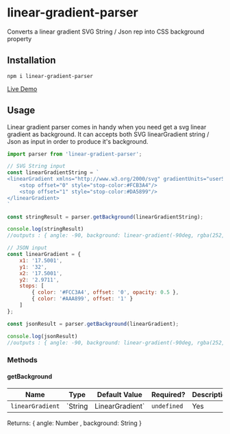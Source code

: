 # linear-gradient-parser
Converts a linear gradient SVG String / Json rep into CSS background property

## Installation

```
npm i linear-gradient-parser
```

[Live Demo](https://stackblitz.com/edit/linear-gradient-parser?file=index.js)

## Usage
Linear gradient parser comes in handy when you need get a svg linear gradient as background.
It can accepts both SVG linearGradient string / Json as input in order to produce it's background.

```js
import parser from 'linear-gradient-parser';

// SVG String input
const linearGradientString = `
<linearGradient xmlns="http://www.w3.org/2000/svg" gradientUnits="userSpaceOnUse" x1="17.5001" y1="32" x2="17.5001" y2="2.9711">
    <stop offset="0" style="stop-color:#FCB3A4"/>
    <stop offset="1" style="stop-color:#DA5899"/>
</linearGradient>
`

const stringResult = parser.getBackground(linearGradientString);

console.log(stringResult) 
//outputs : { angle: -90, background: linear-gradient(-90deg, rgba(252, 195, 164, 0.5) 0%, rgb(170, 168, 153) 100%) }

// JSON input
const linearGradient = {
    x1: '17.5001',
    y1: '32',
    x2: '17.5001',
    y2: '2.9711',
    stops: [
        { color: '#FCC3A4', offset: '0', opacity: 0.5 },
        { color: '#AAA899', offset: '1' }
    ]
};

const jsonResult = parser.getBackground(linearGradient);

console.log(jsonResult) 
//outputs : { angle: -90, background: linear-gradient(-90deg, rgba(252, 195, 164, 0.5) 0%, rgb(170, 168, 153) 100%) }
```

### Methods

#### getBackground
| Name | Type | Default Value | Required? | Description
|-|-|-|-|-
| `linearGradient` | `String|LinearGradient` | `undefined` | Yes | The linear gradient to parse

Returns: { angle: Number , background: String } 
